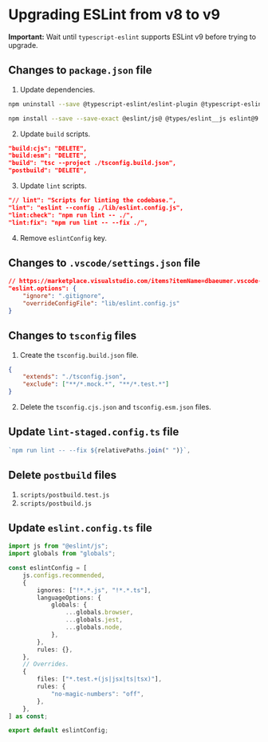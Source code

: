 # Upgrading ESLint from v8 to v9

**Important:** Wait until `typescript-eslint` supports ESLint v9 before trying to upgrade.

## Changes to `package.json` file

1. Update dependencies.

```sh
npm uninstall --save @typescript-eslint/eslint-plugin @typescript-eslint/parser

npm install --save --save-exact @eslint/js@ @types/eslint__js eslint@9 globals typescript-eslint
```

2. Update `build` scripts.

```json
"build:cjs": "DELETE",
"build:esm": "DELETE",
"build": "tsc --project ./tsconfig.build.json",
"postbuild": "DELETE",
```

3. Update `lint` scripts.

```json
"// lint": "Scripts for linting the codebase.",
"lint": "eslint --config ./lib/eslint.config.js",
"lint:check": "npm run lint -- ./",
"lint:fix": "npm run lint -- --fix ./",
```

4. Remove `eslintConfig` key.

## Changes to `.vscode/settings.json` file

```json
// https://marketplace.visualstudio.com/items?itemName=dbaeumer.vscode-eslint
"eslint.options": {
	"ignore": ".gitignore",
	"overrideConfigFile": "lib/eslint.config.js"
}
```

## Changes to `tsconfig` files

1. Create the `tsconfig.build.json` file.

```json
{
	"extends": "./tsconfig.json",
	"exclude": ["**/*.mock.*", "**/*.test.*"]
}
```

2. Delete the `tsconfig.cjs.json` and `tsconfig.esm.json` files.

## Update `lint-staged.config.ts` file

```ts
`npm run lint -- --fix ${relativePaths.join(" ")}`,
```

## Delete `postbuild` files

1. `scripts/postbuild.test.js`
1. `scripts/postbuild.js`

## Update `eslint.config.ts` file

```ts
import js from "@eslint/js";
import globals from "globals";

const eslintConfig = [
	js.configs.recommended,
	{
		ignores: ["!*.*.js", "!*.*.ts"],
		languageOptions: {
			globals: {
				...globals.browser,
				...globals.jest,
				...globals.node,
			},
		},
		rules: {},
	},
	// Overrides.
	{
		files: ["*.test.+(js|jsx|ts|tsx)"],
		rules: {
			"no-magic-numbers": "off",
		},
	},
] as const;

export default eslintConfig;
```
